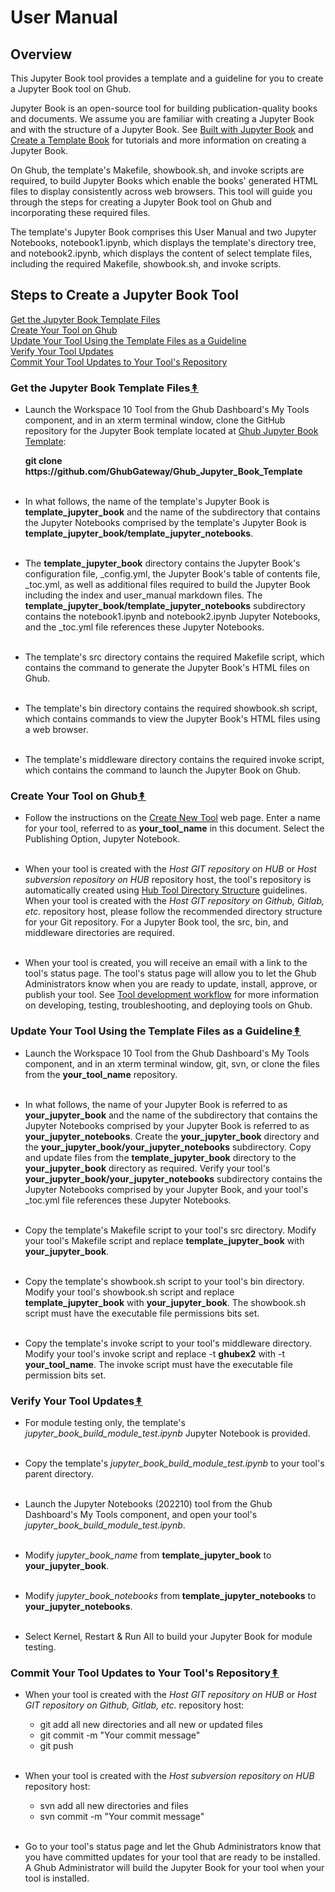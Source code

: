 # User Manual

## Overview

This Jupyter Book tool provides a template and a guideline for you to create a Jupyter Book tool on Ghub.

Jupyter Book is an open-source tool for building publication-quality books and documents. We assume you are familiar with creating a Jupyter Book and with the structure of a Jupyter Book. See [Built with Jupyter Book](https://jupyterbook.org/en/stable/intro.html) and [Create a Template Book](https://jupyterbook.org/en/stable/start/create.html) for tutorials and more information on creating a Jupyter Book.   

On Ghub, the template's Makefile, showbook&#46;sh, and invoke scripts are required, to build Jupyter Books which enable the books' generated HTML files to display consistently across web browsers. This tool will guide you through the steps for creating a Jupyter Book tool on Ghub and incorporating these required files.

The template's Jupyter Book comprises this User Manual and two Jupyter Notebooks, notebook1.ipynb, which displays the template's directory tree, and notebook2.ipynb, which displays the content of select template files, including the required Makefile, showbook&#46;sh, and invoke scripts.

<a name="steps_to_create_a_jupyter_book_tool"></a>
## Steps to Create a Jupyter Book Tool

[Get the Jupyter Book Template Files](#get_the_jupyter_book_template_files)<br />
[Create Your Tool on Ghub](#create_your_tool_on_ghub)<br />
[Update Your Tool Using the Template Files as a Guideline](#update_your_tool)<br />
[Verify Your Tool Updates](#verify_your_tool_updates)<br />
[Commit Your Tool Updates to Your Tool's Repository](#commit_your_tool_updates)<br/>


<a id="get_the_jupyter_book_template_files"></a>
### Get the  Jupyter Book Template Files[&#8607;](#steps_to_create_a_jupyter_book_tool)

- Launch the Workspace 10 Tool from the Ghub Dashboard's My Tools component, and in an xterm terminal window, clone the GitHub repository for the Jupyter Book template located at [Ghub Jupyter Book Template](https://github.com/GhubGateway/Ghub_Jupyter_Book_Template):

	**git clone https&#58;&#47;&#47;github&#46;com&#47;GhubGateway&#47;Ghub_Jupyter_Book_Template**<br><br>


- In what follows, the name of the template's Jupyter Book is **template_jupyter_book** and the name of the subdirectory that contains the Jupyter Notebooks comprised by the template's Jupyter Book is **template_jupyter_book/template_jupyter_notebooks**.<br><br>

- The **template_jupyter_book** directory contains the Jupyter Book's configuration file, _config.yml, the Jupyter Book's table of contents file, _toc.yml, as well as additional files required to build the Jupyter Book including the index and user_manual markdown files. The **template_jupyter_book/template_jupyter_notebooks** subdirectory contains the notebook1.ipynb and notebook2.ipynb Jupyter Notebooks, and the _toc.yml file references these Jupyter Notebooks.<br><br>

- The template's src directory contains the required Makefile script, which contains the command to generate the Jupyter Book's HTML files on Ghub.<br><br>

- The template's bin directory contains the required showbook&#46;sh script, which contains commands to view the Jupyter Book's HTML files using a web browser.<br><br>

- The template's middleware directory contains the required invoke script, which contains the command to launch the Jupyter Book on Ghub.


<a id="create_your_tool_on_ghub"></a>
### Create Your Tool on Ghub[&#8607;](#steps_to_create_a_jupyter_book_tool)

- Follow the instructions on the [Create New Tool](https://theGhub.org/tools/create) web page.  Enter a name for your tool, referred to as **your_tool_name** in this document. Select the Publishing Option, Jupyter Notebook.<br><br> 
    
- When your tool is created with the *Host GIT repository on HUB* or *Host subversion repository on HUB* repository host, the tool's repository is automatically created using [Hub Tool Directory Structure](https://theghub.org/kb/development/directorystructure) guidelines. When your tool is created with the *Host GIT repository on Github, Gitlab, etc.* repository host, please follow the recommended directory structure for your Git repository. For a Jupyter Book tool, the src, bin, and middleware directories are required.<br><br>
    
- When your tool is created, you will receive an email with a link to the tool's status page. The tool's status page will allow you to let the Ghub Administrators know when you are ready to update, install, approve, or publish your tool. See [Tool development workflow](https://theghub.org/kb/development/tooldevelopmentworkflow) for more information on developing, testing, troubleshooting, and deploying tools on Ghub.


<a id="update_your_tool"></a>
### Update Your Tool Using the Template Files as a Guideline[&#8607;](#steps_to_create_a_jupyter_book_tool)

- Launch the Workspace 10 Tool from the Ghub Dashboard's My Tools component, and in an xterm terminal window, git, svn, or clone the files from the **your_tool_name** repository.<br><br>

- In what follows, the name of your Jupyter Book is referred to as **your_jupyter_book** and the name of the subdirectory that contains the Jupyter Notebooks comprised by your Jupyter Book is referred to as **your_jupyter_notebooks**. Create the **your_jupyter_book** directory and the **your_jupyter_book/your_jupyter_notebooks** subdirectory. Copy and update files from the **template_jupyter_book** directory to the **your_jupyter_book** directory as required. Verify your tool's **your_jupyter_book/your_jupyter_notebooks** subdirectory contains the Jupyter Notebooks comprised by your Jupyter Book, and your tool's _toc.yml file references these Jupyter Notebooks.<br><br>

- Copy the template's Makefile script to your tool's src directory. Modify your tool's Makefile script and replace **template_jupyter_book** with **your_jupyter_book**.<br><br>

- Copy the template's showbook&#46;sh script to your tool's bin directory. Modify your tool's showbook&#46;sh script and replace **template_jupyter_book** with **your_jupyter_book**. The showbook&#46;sh script must have the executable file permissions bits set.<br><br>

- Copy the template's invoke script to your tool's middleware directory. Modify your tool's invoke script and replace -t **ghubex2** with -t **your_tool_name**. The invoke script must have the executable file permission bits set.


<a id="verify_your_tool_updates"></a>
### Verify Your Tool Updates[&#8607;](#steps_to_create_a_jupyter_book_tool)

- For module testing only, the template's *jupyter_book_build_module_test.ipynb* Jupyter Notebook is provided.<br><br> 

- Copy the template's *jupyter_book_build_module_test.ipynb* to your tool's parent directory.<br><br>

- Launch the Jupyter Notebooks (202210) tool from the Ghub Dashboard's My Tools component, and open your tool's *jupyter_book_build_module_test.ipynb*.<br><br>

- Modify *jupyter_book_name* from **template_jupyter_book** to **your_jupyter_book**.<br><br>

- Modify *jupyter_book_notebooks* from **template_jupyter_notebooks** to **your_jupyter_notebooks**.<br><br>

- Select Kernel, Restart & Run All to build your Jupyter Book for module testing.


<a id="commit_your_tool_updates"></a>
### Commit Your Tool Updates to Your Tool's Repository[&#8607;](#steps_to_create_a_jupyter_book_tool)

- When your tool is created with the *Host GIT repository on HUB* or *Host GIT repository on Github, Gitlab, etc.* repository host:

    - git add all new directories and all new or updated files
	- git commit -m "Your commit message"
	- git push<br><br>

- When your tool is created with the *Host subversion repository on HUB* repository host:

    - svn add all new directories and files
    - svn commit -m "Your commit message"<br><br>

- Go to your tool's status page and let the Ghub Administrators know that you have committed updates for your tool that are ready to be installed. A Ghub Administrator will build the Jupyter Book for your tool when your tool is installed.